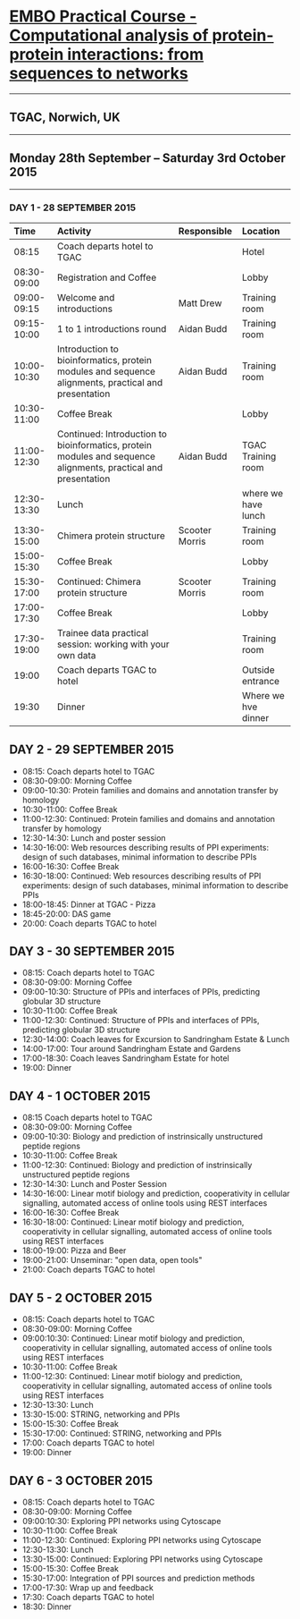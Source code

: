 # [EMBO Practical Course - Computational analysis of protein-protein interactions: from sequences to networks](http://events.embo.org/15-protein-protein/)

-------

## TGAC, Norwich, UK

-------

## Monday 28th September – Saturday 3rd October 2015

-------

### DAY 1 - 28 SEPTEMBER 2015

| Time        | Activity                                                                                                       | Responsible    | Location            |
| :---------- | :------------------------------------------------------------------------------------------------------------- | :------------- | :------------------ |
| 08:15       | Coach departs hotel to TGAC                                                                                    |                | Hotel               |
| 08:30-09:00 | Registration and Coffee                                                                                        |                | Lobby               |
| 09:00-09:15 | Welcome and introductions                                                                                      | Matt Drew      | Training room       |
| 09:15-10:00 | 1 to 1 introductions round                                                                                     | Aidan Budd     | Training room       |
| 10:00-10:30 | Introduction to bioinformatics, protein modules and sequence alignments, practical and presentation            | Aidan Budd     | Training room       |
| 10:30-11:00 | Coffee Break                                                                                                   |                | Lobby               |
| 11:00-12:30 | Continued: Introduction to bioinformatics, protein modules and sequence alignments, practical and presentation | Aidan Budd     | TGAC Training room  |
| 12:30-13:30 | Lunch                                                                                                          |                | where we have lunch |
| 13:30-15:00 | Chimera protein structure                                                                                      | Scooter Morris | Training room       |
| 15:00-15:30 | Coffee Break                                                                                                   |                | Lobby               |
| 15:30-17:00 | Continued: Chimera protein structure                                                                           | Scooter Morris | Training room       |
| 17:00-17:30 | Coffee Break                                                                                                   |                | Lobby               |
| 17:30-19:00 | Trainee data practical session: working with your own data                                                     |                | Training room       |
| 19:00       | Coach departs TGAC to hotel                                                                                    |                | Outside entrance    |
| 19:30       | Dinner                                                                                                         |                | Where we hve dinner |


DAY 2 - 29 SEPTEMBER 2015
-------------------------
* 08:15: Coach departs hotel to TGAC
* 08:30-09:00: Morning Coffee
* 09:00-10:30: Protein families and domains and annotation transfer by homology
* 10:30-11:00: Coffee Break
* 11:00-12:30: Continued: Protein families and domains and annotation transfer by homology
* 12:30-14:30: Lunch and poster session
* 14:30-16:00: Web resources describing results of PPI experiments: design of such databases, minimal information to describe PPIs
* 16:00-16:30: Coffee Break
* 16:30-18:00: Continued: Web resources describing results of PPI experiments: design of such databases, minimal information to describe PPIs
* 18:00-18:45: Dinner at TGAC - Pizza
* 18:45-20:00: DAS game
* 20:00: Coach departs TGAC to hotel

DAY 3 - 30 SEPTEMBER 2015
------------------------
* 08:15: Coach departs hotel to TGAC
* 08:30-09:00: Morning Coffee
* 09:00-10:30: Structure of PPIs and interfaces of PPIs, predicting globular 3D structure
* 10:30-11:00: Coffee Break
* 11:00-12:30: Continued: Structure of PPIs and interfaces of PPIs, predicting globular 3D structure
* 12:30-14:00: Coach leaves for Excursion to Sandringham Estate & Lunch
* 14:00-17:00: Tour around Sandringham Estate and Gardens
* 17:00-18:30: Coach leaves Sandringham Estate for hotel
* 19:00: Dinner

DAY 4 - 1 OCTOBER 2015
----------------------
* 08:15 Coach departs hotel to TGAC
* 08:30-09:00: Morning Coffee
* 09:00-10:30: Biology and prediction of instrinsically unstructured peptide regions
* 10:30-11:00: Coffee Break
* 11:00-12:30: Continued: Biology and prediction of instrinsically unstructured peptide regions
* 12:30-14:30: Lunch and Poster Session
* 14:30-16:00: Linear motif biology and prediction, cooperativity in cellular signalling, automated access of online tools using REST interfaces
* 16:00-16:30: Coffee Break
* 16:30-18:00: Continued: Linear motif biology and prediction, cooperativity in cellular signalling, automated access of online tools using REST interfaces
* 18:00-19:00: Pizza and Beer
* 19:00-21:00: Unseminar: "open data, open tools"
* 21:00: Coach departs TGAC to hotel

DAY 5 - 2 OCTOBER 2015
----------------------
* 08:15: Coach departs hotel to TGAC
* 08:30-09:00: Morning Coffee
* 09:00:10:30: Continued: Linear motif biology and prediction, cooperativity in cellular signalling, automated access of online tools using REST interfaces
* 10:30-11:00: Coffee Break
* 11:00-12:30: Continued: Linear motif biology and prediction, cooperativity in cellular signalling, automated access of online tools using REST interfaces
* 12:30-13:30: Lunch
* 13:30-15:00: STRING, networking and PPIs
* 15:00-15:30: Coffee Break
* 15:30-17:00: Continued: STRING, networking and PPIs
* 17:00: Coach departs TGAC to hotel
* 19:00: Dinner

DAY 6 - 3 OCTOBER 2015
----------------------
* 08:15: Coach departs hotel to TGAC
* 08:30-09:00: Morning Coffee
* 09:00:10:30: Exploring PPI networks using Cytoscape
* 10:30-11:00: Coffee Break
* 11:00-12:30: Continued: Exploring PPI networks using Cytoscape
* 12:30-13:30: Lunch
* 13:30-15:00: Continued: Exploring PPI networks using Cytoscape
* 15:00-15:30: Coffee Break
* 15:30-17:00: Integration of PPI sources and prediction methods
* 17:00-17:30: Wrap up and feedback
* 17:30: Coach departs TGAC to hotel
* 18:30: Dinner

